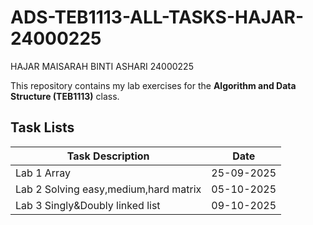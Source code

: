 # ADS-TEB1113-ALL-TASKS-HAJAR-24000225
HAJAR MAISARAH BINTI ASHARI 24000225


This repository contains my lab exercises for the **Algorithm and Data Structure (TEB1113)** class.


## Task Lists

| Task Description                                             | Date  |
|--------------------------------------------------------------|----------------|
| Lab 1 Array         | 25-09-2025     |
| Lab 2 Solving easy,medium,hard matrix                        | 05-10-2025     |
| Lab 3 Singly&Doubly linked list                              | 09-10-2025     |
